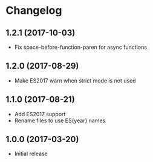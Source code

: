 
# Changelog

## 1.2.1 (2017-10-03)

  * Fix space-before-function-paren for async functions

## 1.2.0 (2017-08-29)

  * Make ES2017 warn when strict mode is not used

## 1.1.0 (2017-08-21)

  * Add ES2017 support
  * Rename files to use ES{year} names

## 1.0.0 (2017-03-20)

  * Initial release
